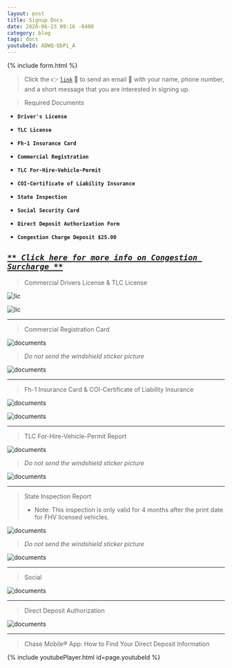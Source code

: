 ```yaml
---
layout: post
title: Signup Docs
date: 2020-06-23 09:16 -0400
category: blog
tags: docs
youtubeId: ADWQ-QbPi_A
---
```


{% include form.html %}

> Click the :point_right: [`link`](mailto:office@brooklyncab.com) :link: to send an email :email: with your name, phone number, and a short message that you are interested in signing up.  

> Required Documents

- **`Driver's License`**

- **`TLC License`**

- **`Fh-1 Insurance Card`**

- **`Commercial Registration`**

- **`TLC For-Hire-Vehicle-Permit`**

- **`COI-Certificate of Liability Insurance`**

- **`State Inspection`**

- **`Social Security Card`**

- **`Direct Deposit Authorization Form`**

- **`Congestion Charge Deposit $25.00`**

_[`** Click here for more info on Congestion Surcharge **`](https://www1.nyc.gov/site/tlc/about/congestion-surcharge.page)_
---

> Commercial Drivers License & TLC License

![lic]({{site.baseurl}}/images/dmv.png)

![lic]({{site.baseurl}}/images/hack.png)

---

> Commercial Registration Card

![documents]({{site.baseurl}}/images/reg.png)

> _Do not send the windshield sticker picture_

![documents]({{site.baseurl}}/images/reg-sticker.png)

---

> Fh-1 Insurance Card & COI-Certificate of Liability Insurance

![documents]({{site.baseurl}}/images/fh-1.png)

![documents]({{site.baseurl}}/images/coi.png)

---

> TLC For-Hire-Vehicle-Permit Report

![documents]({{site.baseurl}}/images/fhv.png)

> _Do not send the windshield sticker picture_

![documents]({{site.baseurl}}/images/fhv-sticker.png)

---

> State Inspection Report
>
> - Note: This inspection is only valid for 4 months after the print date for FHV licensed vehicles.

![documents]({{site.baseurl}}/images/insp.png)

> _Do not send the windshield sticker picture_

![documents]({{site.baseurl}}/images/insp-sticker.png)


---
> Social

![documents]({{site.baseurl}}/images/social.png)

---
> Direct Deposit Authorization

![documents]({{site.baseurl}}/images/deposit.png)

---

> Chase Mobile® App: How to Find Your Direct Deposit Information

{% include youtubePlayer.html id=page.youtubeId %}
